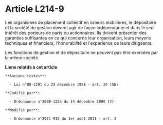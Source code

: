 # Article L214-9

Les organismes de placement collectif en valeurs mobilières, le dépositaire et la société de gestion doivent agir de façon
indépendante et dans le seul intérêt des porteurs de parts ou actionnaires. Ils doivent présenter des garanties suffisantes
en ce qui concerne leur organisation, leurs moyens techniques et financiers, l'honorabilité et l'expérience de leurs
dirigeants.

Les fonctions de gestion et de dépositaire ne peuvent pas être exercées par la même société.

**Liens relatifs à cet article**

	**Anciens textes**:

	  - Loi n°88-1201 du 23 décembre 1988 - art. 30 (Ab)

	**Codifié par**:

	  - Ordonnance n°2000-1223 du 14 décembre 2000 (V)

	**Modifié par**:

	  - Ordonnance n°2011-915 du 1er août 2011 - art. 3
